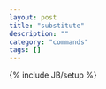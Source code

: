 ```yaml
---
layout: post
title: "substitute"
description: ""
category: "commands"
tags: []
---
```

{% include JB/setup %}

